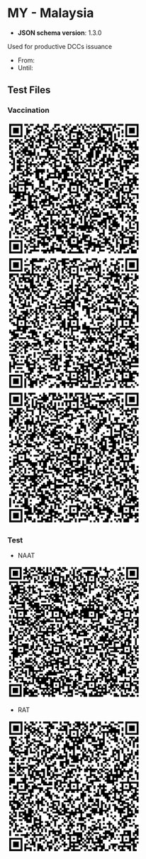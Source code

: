 # MY - Malaysia

- **JSON schema version**: 1.3.0

Used for productive DCCs issuance

- From:
- Until:

## Test Files

### Vaccination

<img src="VAC_D1.png" alt="VAC DOSE 1" width="300"/>
<img src="VAC_D2.png" alt="VAC DOSE 2" width="300"/>
<img src="VAC_BOOSTER.png" alt="VAC BOOSTER" width="300"/>

### Test

* NAAT

<img src="TEST_NAA.png" alt="TEST NAA" width="300"/>

* RAT

<img src="TEST_RAT.png" alt="TEST RAT" width="300"/>
